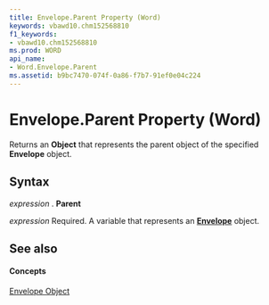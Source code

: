 ```yaml
---
title: Envelope.Parent Property (Word)
keywords: vbawd10.chm152568810
f1_keywords:
- vbawd10.chm152568810
ms.prod: WORD
api_name:
- Word.Envelope.Parent
ms.assetid: b9bc7470-074f-0a86-f7b7-91ef0e04c224
---
```



# Envelope.Parent Property (Word)

Returns an  **Object** that represents the parent object of the specified **Envelope** object.


## Syntax

 _expression_ . **Parent**

 _expression_ Required. A variable that represents an **[Envelope](envelope-object-word.md)** object.


## See also


#### Concepts


[Envelope Object](envelope-object-word.md)

